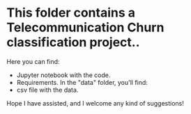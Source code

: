 # This folder contains a Telecommunication Churn classification project..

Here you can find:
- Jupyter notebook with the code.
- Requirements.
In the "data" folder, you'll find:
- csv file with the data.

Hope I have assisted, and I welcome any kind of suggestions!
